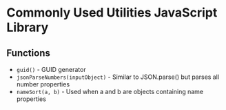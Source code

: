 # Commonly Used Utilities JavaScript Library

## Functions

* `guid()` - GUID generator
* `jsonParseNumbers(inputObject)` - Similar to JSON.parse() but parses all number properties
* `nameSort(a, b)` - Used when a and b are objects containing name properties
